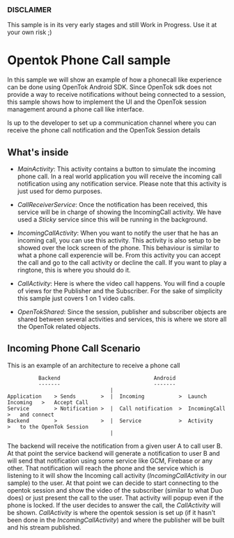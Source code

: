 ### DISCLAIMER

This sample is in its very early stages and still Work in Progress. Use it at your own risk ;)

Opentok Phone Call sample
=========================

In this sample we will show an example of how a phonecall like experience can be done using OpenTok Android SDK.
Since OpenTok sdk does not provide a way to receive notifications without being connected to a session, this sample shows how to implement the UI and the OpenTok session management around a phone call like interface.

Is up to the developer to set up a communication channel where you can receive the phone call notification and the OpenTok Session details

What's inside
-------------

- *MainActivity*: This activity contains a button to simulate the incoming phone call. In a real world application you will receive the incoming call notification using any notification service. Please note that this activity is just used for demo purposes.

- *CallReceiverService*: Once the notification has been received, this service will be in charge of showing the IncomingCall activity. We have used a _Sticky_ service since this will be running in the background.

- *IncomingCallActivity*: When you want to notify the user that he has an incoming call, you can use this activity. This activity is also setup to be showed over the lock screen of the phone. This behaviour is similar to what a phone call experencie will be. From this activity you can accept the call and go to the call activity or decline the call. If you want to play a ringtone, this is where you should do it.

- *CallActivity*: Here is where the video call happens. You will find a couple of views for the Publisher and the Subscriber. For the sake of simplicity this sample just covers 1 on 1 video calls.

- *OpenTokShared*: Since the session, publisher and subscriber objects are shared between several activities and services, this is where we store all the OpenTok related objects.

Incoming Phone Call Scenario
----------------------------

This is an example of an architecture to receive a phone call

```
          Backend                              Android
          -------                              -------
                                 |
Application    > Sends        >  |  Incoming           >  Launch Incoming   >   Accept Call
Service        > Notification >  |  Call notification  >  IncomingCall      >   and connect
Backend        >              >  |  Service            >  Activity          >   to the OpenTok Session
                                 |
```

The backend will receive the notification from a given user A to call user B. At that point the service backend will generate a notification to user B and will send that notification using some service like GCM, Firebase or any other. That notification will reach the phone and the service which is listening to it will show the Incoming call activity (*IncomingCallActivity* in our sample) to the user. At that point we can decide to start connecting to the opentok session and show the video of the subscriber (similar to what Duo does) or just present the call to the user. That activity will popup even if the phone is locked. If the user decides to answer the call, the *CallActivity* will be shown. *CallActivity* is where the opentok session is set up (if it hasn't been done in the *IncomingCallActivity*) and where the publisher will be built and his stream published.
